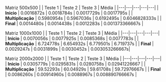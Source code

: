 Matriz 500x500
| | Teste 1 | Teste 2 | Teste 3 | Média |
|---|---|---|---|---|
| **Inicio** | 0.0016872s | 0.0018784s | 0.0017729s | 0.0017795s |
| **Multiplicação** | 0.5980954s | 0.5967036s | 0.6192495s | 0.6046828333s |
| **Final** | 0.0014480s | 0.0014438s |  0.0012283s | 0.001373366667s |

Matriz 1000x1000
| | Teste 1 | Teste 2 | Teste 3 | Média |
|---|---|---|---|---|
| **Inicio** | 0.0070056s | 0.0077925s | 0.0085368s | 0.0077783s |
| **Multiplicação** | 6.724778s | 6.654932s | 6.779501s | 6.719737s |
| **Final** | 0.0029247s | 0.0031899s | 0.0030452s | 0.003053266667s|

Matriz 2000x2000
| | Teste 1 | Teste 2 | Teste 3 | Média |
|---|---|---|---|---|
| **Inicio** | 0.0305779s | 0.0295831s | 0.0280758s | 0.02941226667 |
| **Multiplicação** | 59.52293s | 60.04929s | 59.61708s | 59.72976667s |
| **Final** | 0.0086260s | 0.00914960s | 0.0088967s | 0.008890766667s |
